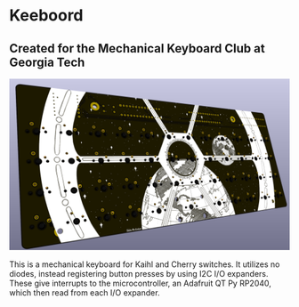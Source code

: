 # Keeboord
## Created for the Mechanical Keyboard Club at Georgia Tech
![image](https://github.com/hlord2000/Keeboord/blob/5662409076e690ab5b0b350bf3bddc92285a627e/image.png)

This is a mechanical keyboard for Kaihl and Cherry switches.  It utilizes no diodes, instead registering button presses by using I2C I/O expanders.  These give interrupts to the microcontroller, an Adafruit QT Py RP2040, which then read from each I/O expander.
